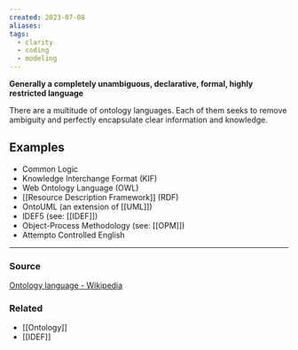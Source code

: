 ```yaml
---
created: 2023-07-08
aliases: 
tags:
  - clarity
  - coding
  - modeling
---
```

**Generally a completely unambiguous, declarative, formal, highly restricted language**

There are a multitude of ontology languages. Each of them seeks to remove ambiguity and perfectly encapsulate clear information and knowledge.

## Examples

- Common Logic
- Knowledge Interchange Format (KIF)
- Web Ontology Language (OWL)
- [[Resource Description Framework]] (RDF)
- OntoUML (an extension of [[UML]])
- IDEF5 (see: [[IDEF]])
- Object-Process Methodology (see: [[OPM]])
- Attempto Controlled English

---

### Source

[Ontology language - Wikipedia](https://en.wikipedia.org/wiki/Ontology_language)

### Related
- [[Ontology]] 
- [[IDEF]]